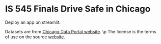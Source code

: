 # IS 545 Finals Drive Safe in Chicago

Deploy an app on streamlit.

Datasets are from [Chicago Data Portal website](https://data.cityofchicago.org/browse?category=Transportation&page=1). \p
The license is the terms of use on the source [website](https://www.chicago.gov/city/en/narr/foia/data_disclaimer.html).
